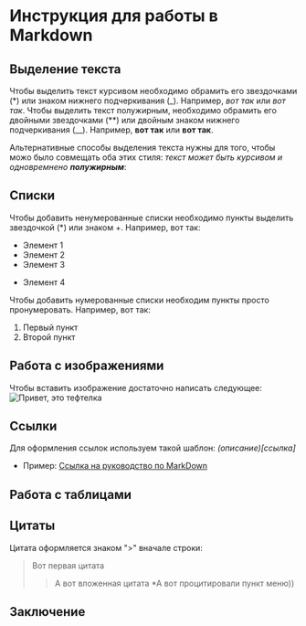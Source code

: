 # Инструкция для работы в Markdown

## Выделение текста

Чтобы выделить текст курсивом необходимо обрамить его звездочками (*) или знаком нижнего подчеркивания (_). Например, *вот так* или _вот так_.
Чтобы выделить текст полужирным, необходимо обрамить его двойными звездочками (**) или двойным знаком нижнего подчеркивания (__). Например, **вот так** или __вот так__.

Альтернативные способы выделения текста нужны для того, чтобы можо было совмещать оба этих стиля: _текст может быть курсивом и одновремнено **полужирным**_:

## Списки

Чтобы добавить ненумерованные списки необходимо пункты выделить звездочкой (*) или знаком +. Например, вот так:
* Элемент 1
* Элемент 2
* Элемент 3
+ Элемент 4

Чтобы добавить нумерованные списки необходим пункты просто пронумеровать. Например, вот так:
1. Первый пункт
2. Второй пункт

## Работа с изображениями

Чтобы вставить изображение достаточно написать следующее:
![Привет, это тефтелка](teftelka.jpg)
## Ссылки
Для оформления ссылок используем такой шаблон:
*(описание)[ссылка]*
* Пример:
[Ссылка на руководство по MarkDown](https://www.markdownguide.org/basic-syntax/)

## Работа с таблицами

## Цитаты
Цитата оформляется знаком ">" вначале строки:
> Вот первая цитата
>> А вот вложенная цитата
> *А вот процитировали пункт меню))

## Заключение